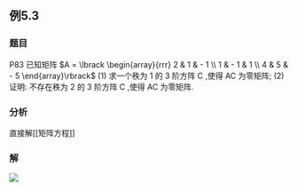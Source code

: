 ## 例5.3
### 题目
P83 已知矩阵 $A = \lbrack \begin{array}{rrr} 2 & 1 & - 1 \\ 1 & - 1 & 1 \\ 4 & 5 & - 5 \end{array}\rbrack$
(1) 求一个秩为 1 的 3 阶方阵 $\mathrm{C}$ ,使得 $\mathrm{{AC}}$ 为零矩阵;
(2) 证明: 不存在秩为 2 的 3 阶方阵 $\mathrm{C}$ ,使得 $\mathrm{{AC}}$ 为零矩阵.
### 分析
直接解[[矩阵方程]]
### 解
![](https://img.hwenyi.tech/202410181844459.webp)
